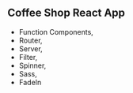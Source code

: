 ## Coffee Shop React App

- Function Components,
- Router,
- Server,
- Filter,
- Spinner,
- Sass,
- FadeIn